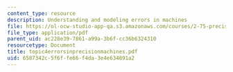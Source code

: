 ```yaml
---
content_type: resource
description: Understanding and modeling errors in machines
file: https://ol-ocw-studio-app-qa.s3.amazonaws.com/courses/2-75-precision-machine-design-fall-2001/6587342c5f6ffe66f4da3e4e634891a2_topic4errorsinprecisionmachines.pdf
file_type: application/pdf
parent_uid: ac228e39-7861-a99a-3b6f-cc36b6324310
resourcetype: Document
title: topic4errorsinprecisionmachines.pdf
uid: 6587342c-5f6f-fe66-f4da-3e4e634891a2
---
```

